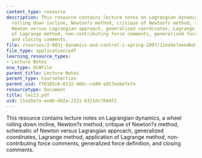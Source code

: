 ```yaml
---
content_type: resource
description: This resource contains lecture notes on Lagrangian dynamics, a wheel
  rolling down incline, Newton?s method, critique of Newton?s method, schematic of
  Newton versus Lagrangian approach, generalized coordinates, Lagrange method, application
  of Lagrange method, non-contributing force comments, generalized force definition,
  and closing comments.
file: /courses/2-003j-dynamics-and-control-i-spring-2007/11ea5e7aee4bd42a22216321dc704df2_lec13.pdf
file_type: application/pdf
learning_resource_types:
- Lecture Notes
ocw_type: OCWFile
parent_title: Lecture Notes
parent_type: CourseSection
parent_uid: ff6105c6-0132-46bc-ca99-ad17eebefe7a
resourcetype: Document
title: lec13.pdf
uid: 11ea5e7a-ee4b-d42a-2221-6321dc704df2
---
```

This resource contains lecture notes on Lagrangian dynamics, a wheel rolling down incline, Newton?s method, critique of Newton?s method, schematic of Newton versus Lagrangian approach, generalized coordinates, Lagrange method, application of Lagrange method, non-contributing force comments, generalized force definition, and closing comments.